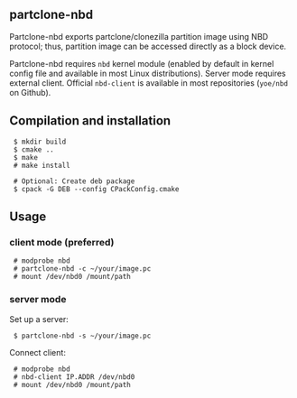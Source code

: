 ## partclone-nbd
Partclone-nbd exports partclone/clonezilla partition image using NBD protocol;
thus, partition image can be accessed directly as a block device.

Partclone-nbd requires `nbd` kernel module (enabled by default in kernel config
file and available in most Linux distributions). Server mode requires external
client.  Official `nbd-client` is available in most repositories (`yoe/nbd` on
Github).

## Compilation and installation
```
 $ mkdir build
 $ cmake ..
 $ make
 # make install

 # Optional: Create deb package
 $ cpack -G DEB --config CPackConfig.cmake
```

## Usage

### client mode (preferred)
```
 # modprobe nbd 
 # partclone-nbd -c ~/your/image.pc
 # mount /dev/nbd0 /mount/path
```
### server mode
Set up a server:
```
 $ partclone-nbd -s ~/your/image.pc
```

Connect client:
```
 # modprobe nbd
 # nbd-client IP.ADDR /dev/nbd0
 # mount /dev/nbd0 /mount/path
```

